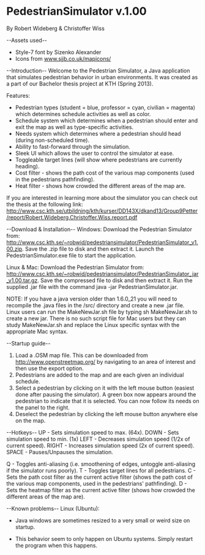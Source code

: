 PedestrianSimulator v.1.00
==========================
By Robert Wideberg & Christoffer Wiss

--Assets used--
* Style-7 font by Sizenko Alexander
* Icons from www.sjjb.co.uk/mapicons/


--Introduction--
Welcome to the Pedestrian Simulator, a Java application that simulates pedestrian behavior in urban environments.
It was created as a part of our Bachelor thesis project at KTH (Spring 2013). 

Features:
* Pedestrian types (student = blue, professor = cyan, civilian = magenta) which determines schedule activities as well as color.
* Schedule system which determines when a pedestrian should enter and exit the map as well as type-specific activities.
* Needs system which determines where a pedestrian should head (during non-scheduled time).
* Ability to fast-forward through the simulation.
* Sleek UI which allows the user to control the simulator at ease.
* Toggleable target lines (will show where pedestrians are currently heading).
* Cost filter - shows the path cost of the various map components (used in the pedestrians pathfinding).
* Heat filter - shows how crowded the different areas of the map are.

If you are interested in learning more about the simulator you can check out the thesis at the following link: 
http://www.csc.kth.se/utbildning/kth/kurser/DD143X/dkand13/Group9Petter/report/Robert.Wideberg.Christoffer.Wiss.report.pdf 


--Download & Installation--
Windows:
Download the Pedestrian Simulator from: 
http://www.csc.kth.se/~robwid/pedestriansimulator/PedestrianSimulator_v1.00.zip.
Save the .zip file to disk and then extract it. Launch the PedestrianSimulator.exe file to start the application.

Linux & Mac:
Download the Pedestrian Simulator from: 
http://www.csc.kth.se/~robwid/pedestriansimulator/PedestrianSimulator_jar_v1.00.tar.gz.
Save the compressed file to disk and then extract it. Run the supplied .jar file with the command java -jar PedestrianSimulator.jar.

NOTE: If you have a java version older than 1.6.0_21 you will need to recompile the .java files in the /src/ directory and create a new .jar file.
Linux users can run the MakeNewJar.sh file by typing sh MakeNewJar.sh to create a new jar.
There is no such script file for Mac users but they can study MakeNewJar.sh and replace the Linux specific syntax with the appropriate Mac syntax. 


--Startup guide--
1. Load a .OSM map file. This can be downloaded from http://www.openstreetmap.org/ by navigating to an area of interest
   and then use the export option.
2. Pedestrians are added to the map and are each given an individual schedule.
3. Select a pedestrian by clicking on it with the left mouse button (easiest done after pausing the simulator).
   A green box now appears around the pedestrian to indicate that it is selected. You can now follow its needs on 
   the panel to the right.
4. Deselect the pedestrian by clicking the left mouse button anywhere else on the map.


--Hotkeys--
UP    - Sets simulation speed to max. (64x).
DOWN  - Sets simulation speed to min. (1x)
LEFT  - Decreases simulation speed (1/2x of current speed).
RIGHT - Increases simulation speed (2x of current speed).
SPACE - Pauses/Unpauses the simulation.

Q - Toggles anti-aliasing (i.e. smoothening of edges, untoggle anti-aliasing if the simulator runs poorly).
T - Toggles target lines for all pedestrians.
C - Sets the path cost filter as the current active filter (shows the path cost of the various map components, used in the pedestrians' pathfinding).
D - Sets the heatmap filter as the current active filter (shows how crowded the different areas of the map are).


--Known problems--
Linux (Ubuntu):
* Java windows are sometimes resized to a very small or weird size on startup. 
- This behavior seem to only happen on Ubuntu systems. Simply restart the program when this happens.
